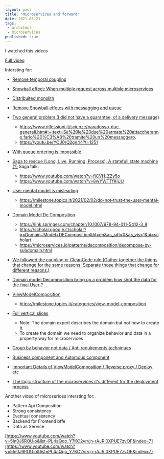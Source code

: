 ```yaml
---
layout: post
title: "Microservices and forward"
date: 2021-03-21
tags:
 - architect
 - microservices
published: true
---
```


I watched this videos

[Full video](https://www.youtube.com/watch?v=YOJ0rQ2gn44&t=1949s)

Intersting for:
- [Remove temporal coupling](https://youtu.be/YOJ0rQ2gn44?t=773)

- [Snowball effect: When multiple request across multiple microservices](https://youtu.be/YOJ0rQ2gn44?t=808)

- [Distribuited monolith](https://youtu.be/YOJ0rQ2gn44?t=884)

- [Remove Snowball effetcs with messagging and queue](https://youtu.be/YOJ0rQ2gn44?t=921)

- [Two general problem (I did not have a guarantee, of a delivery message)](https://bravenewgeek.com/tag/two-generals-problem)
  - https://www.riflessioni.it/scienze/paradosso-due-generali.htm#:~:text=Se%20le%20due%20armate%20attaccheranno,farlo%20%C3%A8%20tramite%20un%20messaggero.
  - https://youtu.be/YOJ0rQ2gn44?t=1251
  
- [With queue ordering is impossible](https://youtu.be/YOJ0rQ2gn44?t=1306)
  
- [Saga to rescue (Long, Live, Running, Process), A statefull state machine (?)](https://youtu.be/YOJ0rQ2gn44?t=1306)
  Saga talk:
   - https://www.youtube.com/watch?v=fjCVH_ZZy5o
   - https://www.youtube.com/watch?v=8wYWTTfKjUU
   
- [User mental model is misleading](https://youtu.be/YOJ0rQ2gn44?t=1638)
  - https://milestone.topics.it/2021/02/02/do-not-trust-the-user-mental-model.html
  
- [Domain Model De Composition](https://youtu.be/YOJ0rQ2gn44?t=1729)
    - https://link.springer.com/chapter/10.1007/978-94-011-5412-3_8
    - https://scholar.google.it/scholar?q=Domain+Model+DEComposition&hl=en&as_sdt=0&as_vis=1&oi=scholart
    - https://microservices.io/patterns/decomposition/decompose-by-subdomain.html
    
- [We followed the coupling or CleanCode rule (Gather together the things that change for the same reasons. Separate those things that change for different reasons.)](https://youtu.be/YOJ0rQ2gn44?t=1969)

- [Domain model Decomposition bring up a problem how shot the data for the final User ?](https://youtu.be/YOJ0rQ2gn44?t=2177)

- [ViewModelComposition](https://youtu.be/YOJ0rQ2gn44?t=2314)
    - https://milestone.topics.it/categories/view-model-composition
   
   
- [Full vertical slices](https://youtu.be/YOJ0rQ2gn44?t=2599)
    - Note: The domain expert describes the domain but not how to create it. 
    - To create the domain we need to organize behavior and data in a property way for microservices
  
- [Group by behavior not data / Anti requirements techniques](https://youtu.be/YOJ0rQ2gn44?t=3299)
  
- [Business component and Automous component](https://youtu.be/YOJ0rQ2gn44?t=3984)
  
- [Important Details of ViewModelComposition / Reverse proxy / Deploy etc](https://youtu.be/YOJ0rQ2gn44?t=4177)

- [The logic structure of the microservices it's different for the deployment process](https://youtu.be/YOJ0rQ2gn44?t=4252)
     
Another video of microserices intersting for:
- Pattern Api Composition 
- Strong consistency 
- Eventual consistency
- Backend for Frontend bffe
- Data as Service


[https://www.youtube.com/watch?v=5ln0J6ROUio&list=PL4aQqo_Y7KC2vrvjn-rAJRi0XPUE7zvOF&index=7](https://www.youtube.com/watch?v=5ln0J6ROUio&list=PL4aQqo_Y7KC2vrvjn-rAJRi0XPUE7zvOF&index=7)


